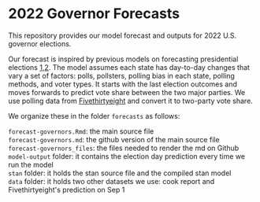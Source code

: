 # 2022 Governor Forecasts

This repository provides our model forecast and outputs for 2022 U.S. governor elections. 

Our forecast is inspired by previous models on forecasting presidential elections [1](https://hdsr.mitpress.mit.edu/pub/nw1dzd02/release/2),[2](https://votamatic.org/wp-content/uploads/2013/07/Linzer-JASA13.pdf). 
The model assumes each state has day-to-day changes that vary a set of factors: polls, pollsters, polling bias in each state, polling methods, and voter types. 
It starts with the last election outcomes and moves forwards to predict vote share between the two major parties. 
We use polling data from [Fivethirtyeight](https://projects.fivethirtyeight.com/polls/) and convert it to two-party vote share. 

We organize these in the folder `forecasts` as follows:

  `forecast-governors.Rmd`: the main source file  
  `forecast-governors.md`: the github version of the main source file  
  `forecast-governors_files`: the files needed to render the md on Github  
  `model-output` folder: it contains the election day prediction every time we run the model  
  `stan` folder: it holds the stan source file and the compiled stan model  
  `data` folder: it holds two other datasets we use: cook report and Fivethirtyeight's prediction on Sep 1  
 
  
